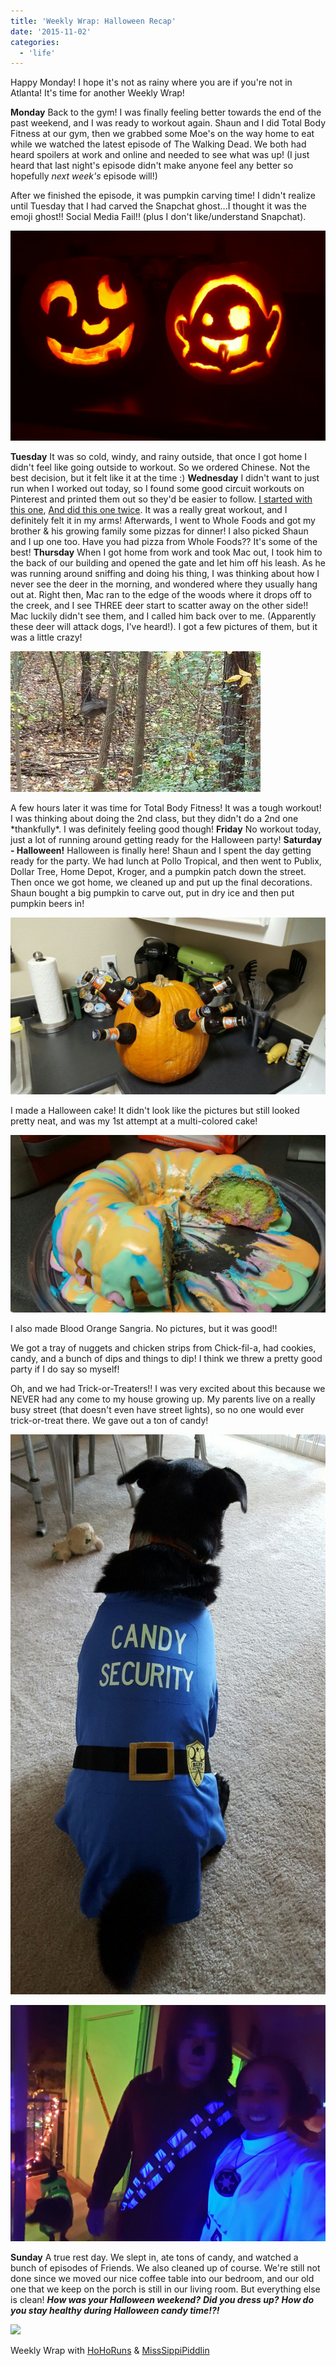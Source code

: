 ```yaml
---
title: 'Weekly Wrap: Halloween Recap'
date: '2015-11-02'
categories:
  - 'life'
---
```


Happy Monday! I hope it's not as rainy where you are if you're not in Atlanta! It's time for another Weekly Wrap!

**Monday** Back to the gym! I was finally feeling better towards the end of the past weekend, and I was ready to workout again. Shaun and I did Total Body Fitness at our gym, then we grabbed some Moe's on the way home to eat while we watched the latest episode of The Walking Dead. We both had heard spoilers at work and online and needed to see what was up! (I just heard that last night's episode didn't make anyone feel any better so hopefully _next week's_ episode will!)

After we finished the episode, it was pumpkin carving time! I didn't realize until Tuesday that I had carved the Snapchat ghost...I thought it was the emoji ghost!! Social Media Fail!! (plus I don't like/understand Snapchat).

[![](images/tumblr_nx6vbegjfK1qzasfoo6_1280.jpg)](https://40.media.tumblr.com/096f1773bdf26a37a006df486b126ec8/tumblr_nx6vbegjfK1qzasfoo6_1280.jpg)

**Tuesday** It was so cold, windy, and rainy outside, that once I got home I didn't feel like going outside to workout. So we ordered Chinese. Not the best decision, but it felt like it at the time :) **Wednesday** I didn't want to just run when I worked out today, so I found some good circuit workouts on Pinterest and printed them out so they'd be easier to follow. [I started with this one](http://40.media.tumblr.com/tumblr_m0rxn9oJ7w1ql2uvyo1_1280.jpg), [And did this one twice](http://www.fitwirr.com/media/2014/08/28/After-burn-effect-high-intensity-circuit-workout.jpg). It was a really great workout, and I definitely felt it in my arms! Afterwards, I went to Whole Foods and got my brother & his growing family some pizzas for dinner! I also picked Shaun and I up one too. Have you had pizza from Whole Foods?? It's some of the best! **Thursday** When I got home from work and took Mac out, I took him to the back of our building and opened the gate and let him off his leash. As he was running around sniffing and doing his thing, I was thinking about how I never see the deer in the morning, and wondered where they usually hang out at. Right then, Mac ran to the edge of the woods where it drops off to the creek, and I see THREE deer start to scatter away on the other side!! Mac luckily didn't see them, and I called him back over to me. (Apparently these deer will attack dogs, I've heard!). I got a few pictures of them, but it was a little crazy!

[![](images/20151029_162147.jpg)](http://3.bp.blogspot.com/-rqlSAqyilb4/VjfiZjwrCqI/AAAAAAAA6WE/wPT4vurV2DM/s1600/20151029_162147.jpg)

A few hours later it was time for Total Body Fitness! It was a tough workout! I was thinking about doing the 2nd class, but they didn't do a 2nd one \*thankfully\*. I was definitely feeling good though! **Friday** No workout today, just a lot of running around getting ready for the Halloween party! **Saturday - Halloween!** Halloween is finally here! Shaun and I spent the day getting ready for the party. We had lunch at Pollo Tropical, and then went to Publix, Dollar Tree, Home Depot, Kroger, and a pumpkin patch down the street. Then once we got home, we cleaned up and put up the final decorations. Shaun bought a big pumpkin to carve out, put in dry ice and then put pumpkin beers in!

![](images/tumblr_nx6vbegjfK1qzasfoo3_1280.jpg)

I made a Halloween cake! It didn't look like the pictures but still looked pretty neat, and was my 1st attempt at a multi-colored cake!

![](images/tumblr_nx6vbegjfK1qzasfoo1_1280.jpg)

I also made Blood Orange Sangria. No pictures, but it was good!!

We got a tray of nuggets and chicken strips from Chick-fil-a, had cookies, candy, and a bunch of dips and things to dip! I think we threw a pretty good party if I do say so myself!

Oh, and we had Trick-or-Treaters!! I was very excited about this because we NEVER had any come to my house growing up. My parents live on a really busy street (that doesn't even have street lights), so no one would ever trick-or-treat there. We gave out a ton of candy!

![](images/tumblr_nx6vbegjfK1qzasfoo4_1280.jpg)

![](images/tumblr_nx6vbegjfK1qzasfoo2_1280.jpg)

**Sunday** A true rest day. We slept in, ate tons of candy, and watched a bunch of episodes of Friends. We also cleaned up of course. We're still not done since we moved our nice coffee table into our bedroom, and our old one that we keep on the porch is still in our living room. But everything else is clean! **_How was your Halloween weekend?_** **_Did you dress up?_** **_How do you stay healthy during Halloween candy time!?!_**



[![](images/WeeklyWrap-300x300.jpg)](http://www.misssippipiddlin.com/)

Weekly Wrap with [HoHoRuns](http://hohoruns.blogspot.com/) & [MissSippiPiddlin](http://www.misssippipiddlin.com/)
